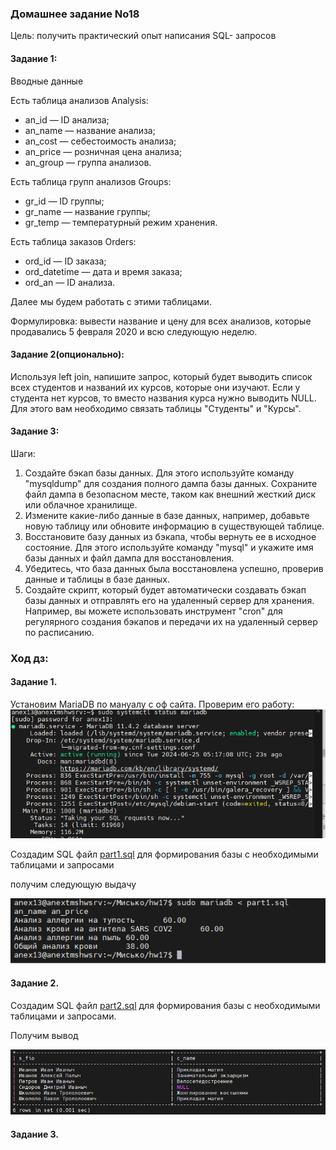 ### Домашнее задание No18 

Цель: получить практический опыт написания SQL- запросов

#### Задание 1:
Вводные данные

Есть таблица анализов Analysis:

- an_id — ID анализа;
- an_name — название анализа;
- an_cost — себестоимость анализа;
- an_price — розничная цена анализа;
- an_group — группа анализов.
  
Есть таблица групп анализов Groups:
- gr_id — ID группы;
- gr_name — название группы;
- gr_temp — температурный режим хранения.

Есть таблица заказов Orders:
- ord_id — ID заказа;
- ord_datetime — дата и время заказа;
- ord_an — ID анализа.
  
Далее мы будем работать с этими таблицами.

Формулировка: вывести название и цену для всех анализов, которые
продавались 5 февраля 2020 и всю следующую неделю.

#### Задание 2(опционально):
Используя left join, напишите запрос, который будет выводить список всех
студентов и названий их курсов, которые они изучают. Если у студента нет
курсов, то вместо названия курса нужно выводить NULL. Для этого вам
необходимо связать таблицы "Студенты" и "Курсы".

#### Задание 3:
Шаги:
1. Создайте бэкап базы данных. Для этого используйте команду
"mysqldump" для создания полного дампа базы данных. Сохраните файл
дампа в безопасном месте, таком как внешний жесткий диск или облачное
хранилище.
1. Измените какие-либо данные в базе данных, например, добавьте новую
таблицу или обновите информацию в существующей таблице.
1. Восстановите базу данных из бэкапа, чтобы вернуть ее в исходное
состояние. Для этого используйте команду "mysql" и укажите имя базы
данных и файл дампа для восстановления.
1. Убедитесь, что база данных была восстановлена успешно, проверив
данные и таблицы в базе данных.
1. Создайте скрипт, который будет автоматически создавать бэкап базы
данных и отправлять его на удаленный сервер для хранения. Например, вы
можете использовать инструмент "cron" для регулярного создания бэкапов и
передачи их на удаленный сервер по расписанию.


### Ход дз:
#### Задание 1.
Установим MariaDB по мануалу с оф сайта.
Проверим  его работу: ![mariadb-status](image.png)

Создадим SQL файл [part1.sql](part1.sql) для формирования базы с необходимыми таблицами и запросами

получим следующую выдачу

![alt text](image-1.png)

#### Задание 2.

Создадим SQL файл [part2.sql](part2.sql) для формирования базы с необходимыми таблицами и запросами.

Получим вывод 

![alt text](image-2.png)

#### Задание 3.



